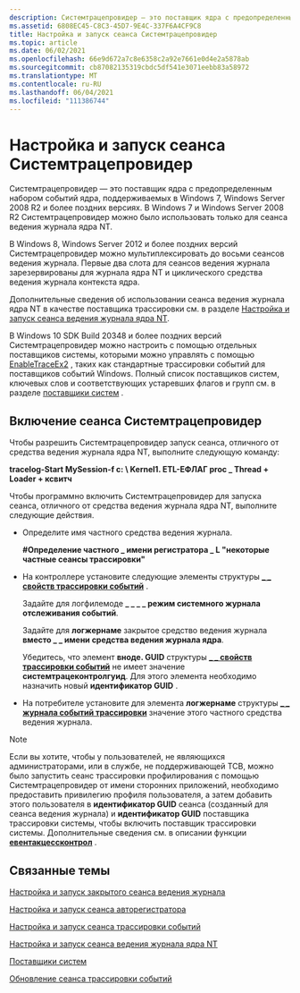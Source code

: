 ```yaml
---
description: Системтрацепровидер — это поставщик ядра с предопределенным набором событий ядра, поддерживаемых в Windows 7, Windows Server 2008 R2 и более поздних версиях.
ms.assetid: 6808EC45-C8C3-45D7-9E4C-337F6A4CF9C8
title: Настройка и запуск сеанса Системтрацепровидер
ms.topic: article
ms.date: 06/02/2021
ms.openlocfilehash: 66e9d672a7c8e6358c2a92e7661e0d4e2a5878ab
ms.sourcegitcommit: cb87082135319cbdc5df541e3071eebb83a58972
ms.translationtype: MT
ms.contentlocale: ru-RU
ms.lasthandoff: 06/04/2021
ms.locfileid: "111386744"
---
```

# <a name="configuring-and-starting-a-systemtraceprovider-session"></a>Настройка и запуск сеанса Системтрацепровидер

Системтрацепровидер — это поставщик ядра с предопределенным набором событий ядра, поддерживаемых в Windows 7, Windows Server 2008 R2 и более поздних версиях. В Windows 7 и Windows Server 2008 R2 Системтрацепровидер можно было использовать только для сеанса ведения журнала ядра NT.

В Windows 8, Windows Server 2012 и более поздних версий Системтрацепровидер можно мультиплексировать до восьми сеансов ведения журнала. Первые два слота для сеансов ведения журнала зарезервированы для журнала ядра NT и циклического средства ведения журнала контекста ядра.

Дополнительные сведения об использовании сеанса ведения журнала ядра NT в качестве поставщика трассировки см. в разделе [Настройка и запуск сеанса ведения журнала ядра NT](configuring-and-starting-the-nt-kernel-logger-session.md).

В Windows 10 SDK Build 20348 и более поздних версий Системтрацепровидер можно настроить с помощью отдельных поставщиков системы, которыми можно управлять с помощью [EnableTraceEx2](/windows/win32/api/evntrace/nf-evntrace-enabletraceex2) , таких как стандартные трассировки событий для поставщиков событий Windows. Полный список поставщиков систем, ключевых слов и соответствующих устаревших флагов и групп см. в разделе [поставщики систем](system-providers.md) .

## <a name="enable-a-systemtraceprovider-session"></a>Включение сеанса Системтрацепровидер

Чтобы разрешить Системтрацепровидер запуск сеанса, отличного от средства ведения журнала ядра NT, выполните следующую команду:

**tracelog-Start MySession-f c: \\ Kernel1. ETL-ЕФЛАГ proc \_ Thread + Loader + ксвитч**

Чтобы программно включить Системтрацепровидер для запуска сеанса, отличного от средства ведения журнала ядра NT, выполните следующие действия.

-   Определите имя частного средства ведения журнала.

    **\#Определение частного \_ имени регистратора \_ L "некоторые частные сеансы трассировки"**

-   На контроллере установите следующие элементы структуры [**\_ \_ свойств трассировки событий**](/windows/win32/api/evntrace/ns-evntrace-event_trace_properties) .

    Задайте  для логфилемоде **\_ \_ \_ \_ режим системного журнала отслеживания событий**.

    Задайте для **логжернаме** закрытое средство ведения журнала **вместо \_ \_ имени средства ведения журнала ядра**.

    Убедитесь, что элемент **вноде. GUID** структуры [**\_ \_ свойств трассировки событий**](/windows/win32/api/evntrace/ns-evntrace-event_trace_properties) не имеет значение **системтрацеконтролгуид**. Для этого элемента необходимо назначить новый **идентификатор GUID** .

-   На потребителе установите для элемента **логжернаме** структуры [**\_ \_ журнала событий трассировки**](/windows/win32/api/evntrace/ns-evntrace-event_trace_logfilea) значение этого частного средства ведения журнала.

> [!Note]  
> Если вы хотите, чтобы у пользователей, не являющихся администраторами, или в службе, не поддерживающей TCB, можно было запустить сеанс трассировки профилирования с помощью Системтрацепровидер от имени сторонних приложений, необходимо предоставить привилегию профиля пользователя, а затем добавить этого пользователя в **идентификатор GUID** сеанса (созданный для сеанса ведения журнала) и **идентификатор GUID** поставщика трассировки системы, чтобы включить поставщик трассировки системы. Дополнительные сведения см. в описании функции [**евентакцессконтрол**](/windows/desktop/api/Evntcons/nf-evntcons-eventaccesscontrol) .

 

## <a name="related-topics"></a>Связанные темы

[Настройка и запуск закрытого сеанса ведения журнала](configuring-and-starting-a-private-logger-session.md)

[Настройка и запуск сеанса авторегистратора](configuring-and-starting-an-autologger-session.md)

[Настройка и запуск сеанса трассировки событий](configuring-and-starting-an-event-tracing-session.md)

[Настройка и запуск сеанса ведения журнала ядра NT](configuring-and-starting-the-nt-kernel-logger-session.md)

[Поставщики систем](system-providers.md)

[Обновление сеанса трассировки событий](updating-an-event-tracing-session.md)

 

 
